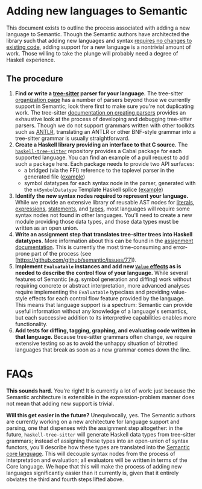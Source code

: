 # Adding new languages to Semantic

This document exists to outline the process associated with adding a new language to Semantic. Though the Semantic authors have architected the library such that adding new languages and syntax [requires no changes to existing code](https://en.wikipedia.org/wiki/Expression_problem), adding support for a new language is a nontrivial amount of work. Those willing to take the plunge will probably need a degree of Haskell experience.

## The procedure

1. **Find or write a [tree-sitter](https://tree-sitter.github.io) parser for your language.** The tree-sitter [organization page](https://github.com/tree-sitter) has a number of parsers beyond those we currently support in Semantic; look there first to make sure you're not duplicating work. The tree-sitter [documentation on creating parsers](http://tree-sitter.github.io/tree-sitter/creating-parsers) provides an exhaustive look at the process of developing and debugging tree-sitter parsers. Though we do not support grammars written with other toolkits such as [ANTLR](https://www.antlr.org), translating an ANTLR or other BNF-style grammar into a tree-sitter grammar is usually straightforward.
2. **Create a Haskell library providing an interface to that C source.** The [`haskell-tree-sitter`](https://github.com/tree-sitter/haskell-tree-sitter/tree/master/languages) repository provides a Cabal package for each supported language. You can find an example of a pull request to add such a package here. Each package needs to provide two API surfaces:
   * a bridged (via the FFI) reference to the toplevel parser in the generated file ([example](https://github.com/tree-sitter/haskell-tree-sitter/blob/master/languages/json/internal/TreeSitter/JSON/Internal.hs))
   * symbol datatypes for each syntax node in the parser, generated with the `mkSymbolDatatype` Template Haskell splice ([example](https://github.com/tree-sitter/haskell-tree-sitter/blob/master/languages/json/TreeSitter/JSON.hs))
3. **Identify the new syntax nodes required to represent your language.** While we provide an extensive library of reusable AST nodes for [literals](https://github.com/github/semantic/blob/master/src/Data/Syntax/Literal.hs), [expressions](https://github.com/github/semantic/blob/master/src/Data/Syntax/Expression.hs), [statements](https://github.com/github/semantic/blob/master/src/Data/Syntax/Statement.hs), and [types](https://github.com/github/semantic/blob/master/src/Data/Syntax/Type.hs), most languages will require some syntax nodes not found in other languages. You'll need to create a new module providing those data types, and those data types must be written as an open union.
4. **Write an assignment step that translates tree-sitter trees into Haskell datatypes.** More information about this can be found in the [assignment documentation](assignment.md). This is currently the most time-consuming and error-prone part of the process (see [https://github.com/github/semantic/issues/77]).
5. **Implement `Evaluatable` instances and add new [`Value` effects](https://github.com/github/semantic/blob/master/src/Control/Abstract/Value.hs) as is needed to describe the control flow of your language.** While several features of Semantic (e.g. symbol generation and diffing) work without requiring concrete or abstract interpretation, more advanced analyses require implementing the `Evaluatable` typeclass and providing value-style effects for each control flow feature provided by the language. This means that language support is a spectrum: Semantic can provide useful information without any knowledge of a language's semantics, but each successive addition to its interpretive capabilities enables more functionality.
6. **Add tests for diffing, tagging, graphing, and evaluating code written in that language.** Because tree-sitter grammars often change, we require extensive testing so as to avoid the unhappy situation of bitrotted languages that break as soon as a new grammar comes down the line.

# FAQs

**This sounds hard.** You're right! It is currently a lot of work: just because the Semantic architecture is extensible in the expression-problem manner does not mean that adding new support is trivial.

**Will this get easier in the future?** Unequivocally, yes. The Semantic authors are currently working on a new architecture for language support and parsing, one that dispenses with the assignment step altogether: in the future, `haskell-tree-sitter` will generate Haskell data types from tree-sitter grammars; instead of assigning these types into an open-union of syntax functors, you'll describe how these types are translated into the [Semantic core language](https://github.com/github/semantic/blob/master/semantic-core/src/Data/Core.hs). This will decouple syntax nodes from the process of interpretation and evaluation; all evaluators will be written in terms of the Core language. We hope that this will make the process of adding new languages significantly easier than it currently is, given that it entirely obviates the third and fourth steps lifted above.
